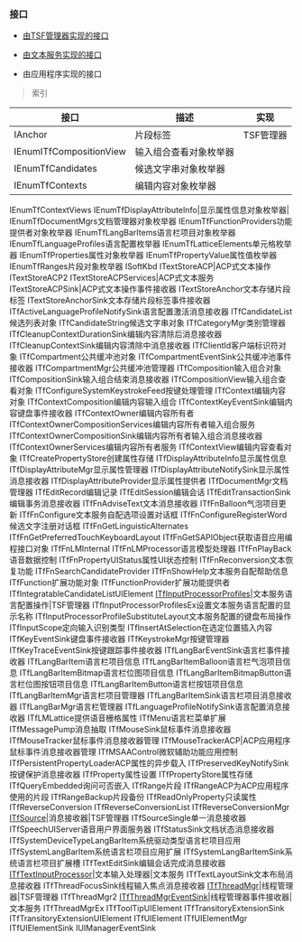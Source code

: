 ### 接口

- [由TSF管理器实现的接口](Interfaces/TSFmanager.md)

- [由文本服务实现的接口](Interfaces/TextService.md)

- 由应用程序实现的接口


>索引

接口|描述|实现
-|-|-
IAnchor|片段标签|TSF管理器
IEnumITfCompositionView|输入组合查看对象枚举器|
IEnumTfCandidates|候选文字串对象枚举器|
IEnumTfContexts|编辑内容对象枚举器|
IEnumTfContextViews
IEnumTfDisplayAttributeInfo|显示属性信息对象枚举器|
IEnumTfDocumentMgrs文档管理器对象枚举器
IEnumTfFunctionProviders功能提供者对象枚举器
IEnumTfLangBarItems语言栏项目对象枚举器
IEnumTfLanguageProfiles语言配置枚举器
IEnumTfLatticeElements单元格枚举器
IEnumTfProperties属性对象枚举器
IEnumTfPropertyValue属性值枚举器
IEnumTfRanges片段对象枚举器
ISoftKbd
ITextStoreACP|ACP式文本操作
ITextStoreACP2
ITextStoreACPServices|ACP式文本服务
ITextStoreACPSink|ACP式文本操作事件接收器
ITextStoreAnchor文本存储片段标签
ITextStoreAnchorSink文本存储片段标签事件接收器
ITfActiveLanguageProfileNotifySink语言配置激活消息接收器
ITfCandidateList候选列表对象
ITfCandidateString候选文字串对象
ITfCategoryMgr类别管理器
ITfCleanupContextDurationSink编辑内容清除后消息接收器
ITfCleanupContextSink编辑内容清除中消息接收器
ITfClientId客户端标识符对象
ITfCompartment公共缓冲池对象
ITfCompartmentEventSink公共缓冲池事件接收器
ITfCompartmentMgr公共缓冲池管理器
ITfComposition输入组合对象
ITfCompositionSink输入组合结束消息接收器
ITfCompositionView输入组合查看对象
ITfConfigureSystemKeystrokeFeed按键处理管理
ITfContext编辑内容对象
ITfContextComposition编辑内容输入组合
ITfContextKeyEventSink编辑内容键盘事件接收器
ITfContextOwner编辑内容所有者
ITfContextOwnerCompositionServices编辑内容所有者输入组合服务
ITfContextOwnerCompositionSink编辑内容所有者输入组合消息接收器
ITfContextOwnerServices编辑内容所有者服务
ITfContextView编辑内容查看对象
ITfCreatePropertyStore创建属性存储
ITfDisplayAttributeInfo显示属性信息
ITfDisplayAttributeMgr显示属性管理器
ITfDisplayAttributeNotifySink显示属性消息接收器
ITfDisplayAttributeProvider显示属性提供者
ITfDocumentMgr文档管理器
ITfEditRecord编辑记录
ITfEditSession编辑会话
ITfEditTransactionSink编辑事务消息接收器
ITfFnAdviseText文本消息接收器
ITfFnBalloon气泡项目更新
ITfFnConfigure文本服务自配选项设置对话框
ITfFnConfigureRegisterWord候选文字注册对话框
ITfFnGetLinguisticAlternates
ITfFnGetPreferredTouchKeyboardLayout
ITfFnGetSAPIObject获取语音应用编程接口对象
ITfFnLMInternal
ITfFnLMProcessor语言模型处理器
ITfFnPlayBack语音数据控制
ITfFnPropertyUIStatus属性UI状态控制
ITfFnReconversion文本恢复功能
ITfFnSearchCandidateProvider
ITfFnShowHelp文本服务自配帮助信息
ITfFunction扩展功能对象
ITfFunctionProvider扩展功能提供者
ITfIntegratableCandidateListUIElement
[ITfInputProcessorProfiles](Interfaces/TSFmanager/ITfInputProcessorProfiles.md)|文本服务语言配置操作|TSF管理器
ITfInputProcessorProfilesEx设置文本服务语言配置的显示名称
ITfInputProcessorProfileSubstituteLayout文本服务配置的键盘布局操作
ITfInputScope定向输入识别类型
ITfInsertAtSelection在选定位置插入内容
ITfKeyEventSink键盘事件接收器
ITfKeystrokeMgr按键管理器
ITfKeyTraceEventSink按键跟踪事件接收器
ITfLangBarEventSink语言栏事件接收器
ITfLangBarItem语言栏项目信息
ITfLangBarItemBalloon语言栏气泡项目信息
ITfLangBarItemBitmap语言栏位图项目信息
ITfLangBarItemBitmapButton语言栏位图按钮项目信息
ITfLangBarItemButton语言栏按钮项目信息
ITfLangBarItemMgr语言栏项目管理器
ITfLangBarItemSink语言栏项目消息接收器
ITfLangBarMgr语言栏管理器
ITfLanguageProfileNotifySink语言配置消息接收器
ITfLMLattice提供语音栅格属性
ITfMenu语言栏菜单扩展
ITfMessagePump消息抽取
ITfMouseSink鼠标事件消息接收器
ITfMouseTracker鼠标事件消息接收器管理
ITfMouseTrackerACP|ACP应用程序鼠标事件消息接收器管理
ITfMSAAControl微软辅助功能应用控制
ITfPersistentPropertyLoaderACP属性的异步载入
ITfPreservedKeyNotifySink按键保护消息接收器
ITfProperty属性设置
ITfPropertyStore属性存储
ITfQueryEmbedded询问可否嵌入
ITfRange片段
ITfRangeACP为ACP应用程序使用的片段
ITfRangeBackup片段备份
ITfReadOnlyProperty只读属性
ITfReverseConversion
ITfReverseConversionList
ITfReverseConversionMgr
[ITfSource](Interfaces/TSFmanager/ITfSource.md)|消息接收器|TSF管理器
ITfSourceSingle单一消息接收器
ITfSpeechUIServer语音用户界面服务器
ITfStatusSink文档状态消息接收器
ITfSystemDeviceTypeLangBarItem系统驱动类型语言栏项目应用
ITfSystemLangBarItem系统语言栏项目应用扩展
ITfSystemLangBarItemSink系统语言栏项目扩展槽
ITfTextEditSink编辑会话完成消息接收器
[ITfTextInputProcessor](Interfaces/TextService/ITfTextInputProcessor.md)|文本输入处理器|文本服务
ITfTextLayoutSink文本布局消息接收器
ITfThreadFocusSink线程输入焦点消息接收器
[ITfThreadMgr](Interfaces/TSFmanager/ITfThreadMgr.md)|线程管理器|TSF管理器
ITfThreadMgr2
[ITfThreadMgrEventSink](Interfaces/TextService/ITfThreadMgrEventSink.md)|线程管理器事件接收器|文本服务
ITfThreadMgrEx
ITfToolTipUIElement
ITfTransitoryExtensionSink
ITfTransitoryExtensionUIElement
ITfUIElement
ITfUIElementMgr
ITfUIElementSink
IUIManagerEventSink